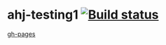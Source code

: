 # ahj-testing1 [![Build status](https://ci.appveyor.com/api/projects/status/eqv71ye64h6th6ik/branch/main?svg=true)](https://ci.appveyor.com/project/barsich/ahj-testing1/branch/main)
[gh-pages](https://barsich.github.io/ahj-testing1/)